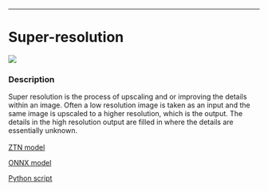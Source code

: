 ***

# **Super-resolution**

[<img src="super-resolution/super-resolution.gif">](super-resolution)
### Description

Super resolution is the process of upscaling and or improving the details within an image. Often a low resolution image is taken as an input and the same image is upscaled to a higher resolution, which is the output. The details in the high resolution output are filled in where the details are essentially unknown.
<br /><br />
[ZTN model](super-resolution/ztn/super-resolution.ztn)

[ONNX model](super-resolution/super_resolution.onnx)

[Python script](super-resolution)
<br /><br />
